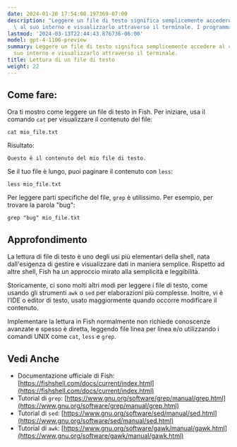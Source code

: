 ```yaml
---
date: 2024-01-20 17:54:08.197369-07:00
description: "Leggere un file di testo significa semplicemente accedere al contenuto\
  \ al suo interno e visualizzarlo attraverso il terminale. I programmatori lo fanno\u2026"
lastmod: '2024-03-13T22:44:43.876736-06:00'
model: gpt-4-1106-preview
summary: Leggere un file di testo significa semplicemente accedere al contenuto al
  suo interno e visualizzarlo attraverso il terminale.
title: Lettura di un file di testo
weight: 22
---
```


## Come fare:
Ora ti mostro come leggere un file di testo in Fish. Per iniziare, usa il comando `cat` per visualizzare il contenuto del file:

```Fish Shell
cat mio_file.txt
```

Risultato:

```
Questo è il contenuto del mio file di testo.
```

Se il tuo file è lungo, puoi paginare il contenuto con `less`:

```Fish Shell
less mio_file.txt
```

Per leggere parti specifiche del file, `grep` è utilissimo. Per esempio, per trovare la parola "bug":

```Fish Shell
grep "bug" mio_file.txt
```

## Approfondimento
La lettura di file di testo è uno degli usi più elementari della shell, nata dall'esigenza di gestire e visualizzare dati in maniera semplice. Rispetto ad altre shell, Fish ha un approccio mirato alla semplicità e leggibilità. 

Storicamente, ci sono molti altri modi per leggere i file di testo, come usando gli strumenti `awk` o `sed` per elaborazioni più complesse. Inoltre, vi è l’IDE o editor di testo, usato maggiormente quando occorre modificare il contenuto.

Implementare la lettura in Fish normalmente non richiede conoscenze avanzate e spesso è diretta, leggendo file linea per linea e/o utilizzando i comandi UNIX come `cat`, `less` e `grep`.

## Vedi Anche
- Documentazione ufficiale di Fish: [https://fishshell.com/docs/current/index.html](https://fishshell.com/docs/current/index.html)
- Tutorial di `grep`: [https://www.gnu.org/software/grep/manual/grep.html](https://www.gnu.org/software/grep/manual/grep.html)
- Tutorial di `sed`: [https://www.gnu.org/software/sed/manual/sed.html](https://www.gnu.org/software/sed/manual/sed.html)
- Tutorial di `awk`: [https://www.gnu.org/software/gawk/manual/gawk.html](https://www.gnu.org/software/gawk/manual/gawk.html)
